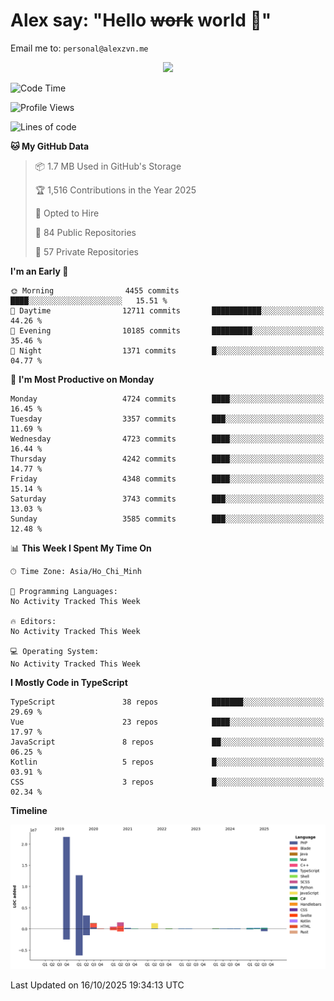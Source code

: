 # Alex say: "Hello ~~work~~ world 🐾"
Email me to: `personal@alexzvn.me`


<p align=center>
  <a href="https://skillicons.dev">
    <img src="https://skillicons.dev/icons?i=ts,js,php,nodejs,bun,vue,nuxt,react,svelte,tauri,laravel,rust,mongodb,docker,electron,redis,rabbitmq,tailwind,git,cloudflare,elysia,mysql,nginx,rollupjs,sentry,ubuntu,yarn,html,css,vite" />
  </a>
</p>

<!--START_SECTION:waka-->
![Code Time](http://img.shields.io/badge/Code%20Time-1%2C066%20hrs%2055%20mins-blue)

![Profile Views](http://img.shields.io/badge/Profile%20Views-0-blue)

![Lines of code](https://img.shields.io/badge/From%20Hello%20World%20I%27ve%20Written-43.7%20million%20lines%20of%20code-blue)

**🐱 My GitHub Data** 

> 📦 1.7 MB Used in GitHub's Storage 
 > 
> 🏆 1,516 Contributions in the Year 2025
 > 
> 💼 Opted to Hire
 > 
> 📜 84 Public Repositories 
 > 
> 🔑 57 Private Repositories 
 > 
**I'm an Early 🐤** 

```text
🌞 Morning                4455 commits        ████░░░░░░░░░░░░░░░░░░░░░   15.51 % 
🌆 Daytime                12711 commits       ███████████░░░░░░░░░░░░░░   44.26 % 
🌃 Evening                10185 commits       █████████░░░░░░░░░░░░░░░░   35.46 % 
🌙 Night                  1371 commits        █░░░░░░░░░░░░░░░░░░░░░░░░   04.77 % 
```
📅 **I'm Most Productive on Monday** 

```text
Monday                   4724 commits        ████░░░░░░░░░░░░░░░░░░░░░   16.45 % 
Tuesday                  3357 commits        ███░░░░░░░░░░░░░░░░░░░░░░   11.69 % 
Wednesday                4723 commits        ████░░░░░░░░░░░░░░░░░░░░░   16.44 % 
Thursday                 4242 commits        ████░░░░░░░░░░░░░░░░░░░░░   14.77 % 
Friday                   4348 commits        ████░░░░░░░░░░░░░░░░░░░░░   15.14 % 
Saturday                 3743 commits        ███░░░░░░░░░░░░░░░░░░░░░░   13.03 % 
Sunday                   3585 commits        ███░░░░░░░░░░░░░░░░░░░░░░   12.48 % 
```


📊 **This Week I Spent My Time On** 

```text
🕑︎ Time Zone: Asia/Ho_Chi_Minh

💬 Programming Languages: 
No Activity Tracked This Week

🔥 Editors: 
No Activity Tracked This Week

💻 Operating System: 
No Activity Tracked This Week
```

**I Mostly Code in TypeScript** 

```text
TypeScript               38 repos            ███████░░░░░░░░░░░░░░░░░░   29.69 % 
Vue                      23 repos            ████░░░░░░░░░░░░░░░░░░░░░   17.97 % 
JavaScript               8 repos             ██░░░░░░░░░░░░░░░░░░░░░░░   06.25 % 
Kotlin                   5 repos             █░░░░░░░░░░░░░░░░░░░░░░░░   03.91 % 
CSS                      3 repos             █░░░░░░░░░░░░░░░░░░░░░░░░   02.34 % 
```



**Timeline**

![Lines of Code chart](https://raw.githubusercontent.com/alexzvn/alexzvn/main/assets/bar_graph.png)


 Last Updated on 16/10/2025 19:34:13 UTC
<!--END_SECTION:waka-->

